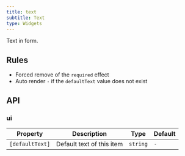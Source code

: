 ```yaml
---
title: text
subtitle: Text
type: Widgets
---
```


Text in form.

## Rules

- Forced remove of the `required` effect
- Auto render `-` if the `defaultText` value does not exist

## API

### ui

| Property        | Description               | Type     | Default |
| --------------- | ------------------------- | -------- | ------- |
| `[defaultText]` | Default text of this item | `string` | `-`     |
